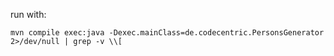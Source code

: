 run with:

    mvn compile exec:java -Dexec.mainClass=de.codecentric.PersonsGenerator 2>/dev/null | grep -v \\[
